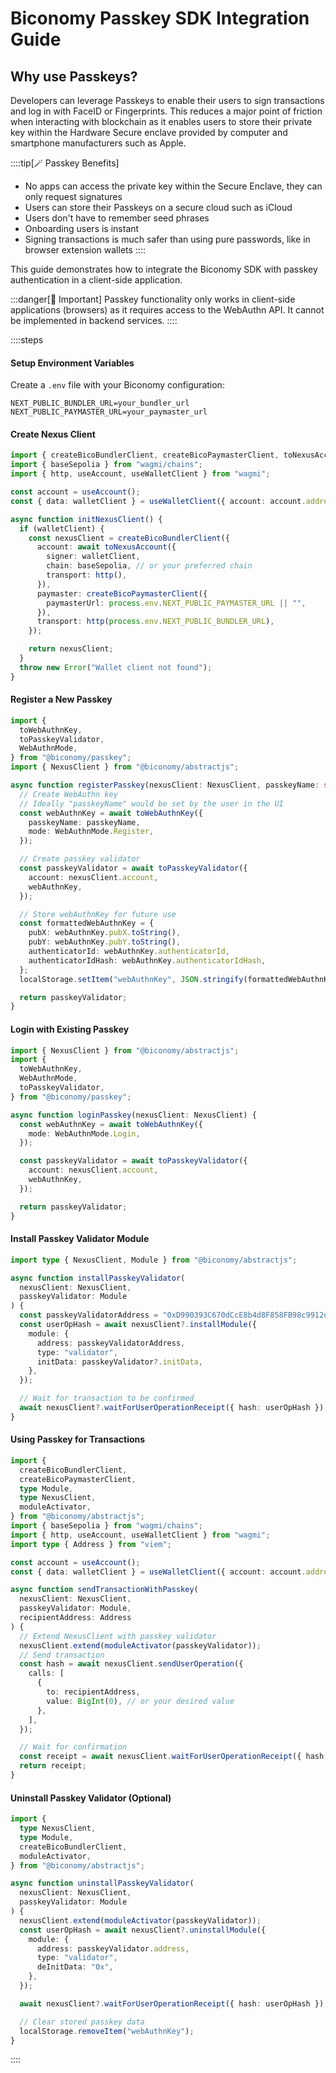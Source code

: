# Biconomy Passkey SDK Integration Guide

## Why use Passkeys?

Developers can leverage Passkeys to enable their users to sign transactions and log in with FaceID or Fingerprints. This
reduces a major point of friction when interacting with blockchain as it enables users to store their private key within
the Hardware Secure enclave provided by computer and smartphone manufacturers such as Apple.

::::tip[🪄 Passkey Benefits]

- No apps can access the private key within the Secure Enclave, they can only request signatures
- Users can store their Passkeys on a secure cloud such as iCloud
- Users don't have to remember seed phrases
- Onboarding users is instant
- Signing transactions is much safer than using pure passwords, like in browser extension wallets
  ::::

This guide demonstrates how to integrate the Biconomy SDK with passkey authentication in a client-side application.

:::danger[🚨 Important]
Passkey functionality only works in client-side applications (browsers) as it requires access to the WebAuthn API. It cannot be implemented in backend services.
::::

::::steps

#### Setup Environment Variables

Create a `.env` file with your Biconomy configuration:

```
NEXT_PUBLIC_BUNDLER_URL=your_bundler_url
NEXT_PUBLIC_PAYMASTER_URL=your_paymaster_url
```

#### Create Nexus Client

```typescript "
import { createBicoBundlerClient, createBicoPaymasterClient, toNexusAccount } from "@biconomy/abstractjs";
import { baseSepolia } from "wagmi/chains";
import { http, useAccount, useWalletClient } from "wagmi";

const account = useAccount();
const { data: walletClient } = useWalletClient({ account: account.address });

async function initNexusClient() {
  if (walletClient) {
    const nexusClient = createBicoBundlerClient({
      account: await toNexusAccount({
        signer: walletClient,
        chain: baseSepolia, // or your preferred chain
        transport: http(),
      }),
      paymaster: createBicoPaymasterClient({
        paymasterUrl: process.env.NEXT_PUBLIC_PAYMASTER_URL || "",
      }),
      transport: http(process.env.NEXT_PUBLIC_BUNDLER_URL),
    });

    return nexusClient;
  }
  throw new Error("Wallet client not found");
}
```

#### Register a New Passkey

```typescript
import {
  toWebAuthnKey,
  toPasskeyValidator,
  WebAuthnMode,
} from "@biconomy/passkey";
import { NexusClient } from "@biconomy/abstractjs";

async function registerPasskey(nexusClient: NexusClient, passkeyName: string) {
  // Create WebAuthn key
  // Ideally "passkeyName" would be set by the user in the UI
  const webAuthnKey = await toWebAuthnKey({
    passkeyName: passkeyName,
    mode: WebAuthnMode.Register,
  });

  // Create passkey validator
  const passkeyValidator = await toPasskeyValidator({
    account: nexusClient.account,
    webAuthnKey,
  });

  // Store webAuthnKey for future use
  const formattedWebAuthnKey = {
    pubX: webAuthnKey.pubX.toString(),
    pubY: webAuthnKey.pubY.toString(),
    authenticatorId: webAuthnKey.authenticatorId,
    authenticatorIdHash: webAuthnKey.authenticatorIdHash,
  };
  localStorage.setItem("webAuthnKey", JSON.stringify(formattedWebAuthnKey));

  return passkeyValidator;
}
```

#### Login with Existing Passkey

```typescript
import { NexusClient } from "@biconomy/abstractjs";
import {
  toWebAuthnKey,
  WebAuthnMode,
  toPasskeyValidator,
} from "@biconomy/passkey";

async function loginPasskey(nexusClient: NexusClient) {
  const webAuthnKey = await toWebAuthnKey({
    mode: WebAuthnMode.Login,
  });

  const passkeyValidator = await toPasskeyValidator({
    account: nexusClient.account,
    webAuthnKey,
  });

  return passkeyValidator;
}
```

#### Install Passkey Validator Module

```typescript
import type { NexusClient, Module } from "@biconomy/abstractjs";

async function installPasskeyValidator(
  nexusClient: NexusClient,
  passkeyValidator: Module
) {
  const passkeyValidatorAddress = "0xD990393C670dCcE8b4d8F858FB98c9912dBFAa06";
  const userOpHash = await nexusClient?.installModule({
    module: {
      address: passkeyValidatorAddress,
      type: "validator",
      initData: passkeyValidator?.initData,
    },
  });

  // Wait for transaction to be confirmed
  await nexusClient?.waitForUserOperationReceipt({ hash: userOpHash });
}
```

#### Using Passkey for Transactions

```typescript
import {
  createBicoBundlerClient,
  createBicoPaymasterClient,
  type Module,
  type NexusClient,
  moduleActivator,
} from "@biconomy/abstractjs";
import { baseSepolia } from "wagmi/chains";
import { http, useAccount, useWalletClient } from "wagmi";
import type { Address } from "viem";

const account = useAccount();
const { data: walletClient } = useWalletClient({ account: account.address });

async function sendTransactionWithPasskey(
  nexusClient: NexusClient,
  passkeyValidator: Module,
  recipientAddress: Address
) {
  // Extend NexusClient with passkey validator
  nexusClient.extend(moduleActivator(passkeyValidator));
  // Send transaction
  const hash = await nexusClient.sendUserOperation({
    calls: [
      {
        to: recipientAddress,
        value: BigInt(0), // or your desired value
      },
    ],
  });

  // Wait for confirmation
  const receipt = await nexusClient.waitForUserOperationReceipt({ hash });
  return receipt;
}
```

#### Uninstall Passkey Validator (Optional)

```typescript
import {
  type NexusClient,
  type Module,
  createBicoBundlerClient,
  moduleActivator,
} from "@biconomy/abstractjs";

async function uninstallPasskeyValidator(
  nexusClient: NexusClient,
  passkeyValidator: Module
) {
  nexusClient.extend(moduleActivator(passkeyValidator));
  const userOpHash = await nexusClient?.uninstallModule({
    module: {
      address: passkeyValidator.address,
      type: "validator",
      deInitData: "0x",
    },
  });

  await nexusClient?.waitForUserOperationReceipt({ hash: userOpHash });

  // Clear stored passkey data
  localStorage.removeItem("webAuthnKey");
}
```

::::
